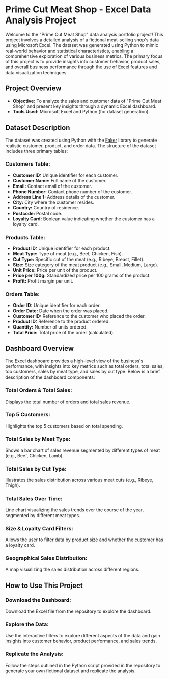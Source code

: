# Prime Cut Meat Shop - Excel Data Analysis Project
Welcome to the "Prime Cut Meat Shop" data analysis portfolio project! This project involves a detailed analysis of a fictional meat-selling shop's data using Microsoft Excel. The dataset was generated using Python to mimic real-world behavior and statistical characteristics, enabling a comprehensive exploration of various business metrics. The primary focus of this project is to provide insights into customer behavior, product sales, and overall business performance through the use of Excel features and data visualization techniques.




## Project Overview
- **Objective:** To analyze the sales and customer data of "Prime Cut Meat Shop" and present key insights through a dynamic Excel dashboard.
- **Tools Used:** Microsoft Excel and Python (for dataset generation).


## Dataset Description
The dataset was created using Python with the [Faker](https://faker.readthedocs.io/en/master/) library to generate realistic customer, product, and order data. The structure of the dataset includes three primary tables:
### Customers Table:
- **Customer ID:** Unique identifier for each customer.
- **Customer Name:** Full name of the customer.
- **Email:** Contact email of the customer.
- **Phone Number:** Contact phone number of the customer.
- **Address Line 1:** Address details of the customer.
- **City:** City where the customer resides.
- **Country:** Country of residence.
- **Postcode:** Postal code.
- **Loyalty Card:** Boolean value indicating whether the customer has a loyalty card.
### Products Table:
- **Product ID:** Unique identifier for each product.
- **Meat Type:** Type of meat (e.g., Beef, Chicken, Fish).
- **Cut Type:** Specific cut of the meat (e.g., Ribeye, Breast, Fillet).
- **Size:** Size category of the meat product (e.g., Small, Medium, Large).
- **Unit Price:** Price per unit of the product.
- **Price per 100g:** Standardized price per 100 grams of the product.
- **Profit:** Profit margin per unit.
### Orders Table:
- **Order ID:** Unique identifier for each order.
- **Order Date:** Date when the order was placed.
- **Customer ID:** Reference to the customer who placed the order.
- **Product ID:** Reference to the product ordered.
- **Quantity:** Number of units ordered.
- **Total Price:** Total price of the order (calculated).


## Dashboard Overview
The Excel dashboard provides a high-level view of the business's performance, with insights into key metrics such as total orders, total sales, top customers, sales by meat type, and sales by cut type.
Below is a brief description of the dashboard components:

### Total Orders & Total Sales:
Displays the total number of orders and total sales revenue.
### Top 5 Customers:
Highlights the top 5 customers based on total spending.
### Total Sales by Meat Type:
Shows a bar chart of sales revenue segmented by different types of meat (e.g., Beef, Chicken, Lamb).
### Total Sales by Cut Type:
Illustrates the sales distribution across various meat cuts (e.g., Ribeye, Thigh).
### Total Sales Over Time:
Line chart visualizing the sales trends over the course of the year, segmented by different meat types.
### Size & Loyalty Card Filters:
Allows the user to filter data by product size and whether the customer has a loyalty card.
### Geographical Sales Distribution:
A map visualizing the sales distribution across different regions.


## How to Use This Project
### Download the Dashboard:
Download the Excel file from the repository to explore the dashboard.
### Explore the Data:
Use the interactive filters to explore different aspects of the data and gain insights into customer behavior, product performance, and sales trends.
### Replicate the Analysis:
Follow the steps outlined in the Python script provided in the repository to generate your own fictional dataset and replicate the analysis.

